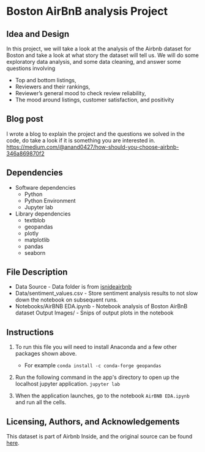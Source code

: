 # Boston AirBnB analysis Project

## Idea and Design
In this project, we will take a look at the analysis of the Airbnb dataset for Boston and take a look at what story the dataset will tell us. We will do some exploratory data analysis, and some data cleaning, and answer some questions involving

* Top and bottom listings,
* Reviewers and their rankings,
* Reviewer’s general mood to check review reliability,
* The mood around listings, customer satisfaction, and positivity

## Blog post
I wrote a blog to explain the project and the questions we solved in the code, do take a look if it is something you are interested in.
https://medium.com/@anand0427/how-should-you-choose-airbnb-346a869870f2

## Dependencies
* Software dependencies
    - Python
    - Python Environment
    - Jupyter lab
* Library dependencies
    - textblob
    - geopandas
    - plotly
    - matplotlib
    - pandas
    - seaborn

## File Description
* Data Source - Data folder is from [isnideairbnb](http://insideairbnb.com/get-the-data/)
* Data/sentiment_values.csv - Store sentiment analysis results to not slow down the notebook on subsequent runs.
* Notebooks/AirBNB EDA.ipynb - Notebook analysis of Boston AirBnB dataset
Output Images/ - Snips of output plots in the notebook 


## Instructions
1. To run this file you will need to install Anaconda and a few other packages shown above.

    - For example
        `conda install -c conda-forge geopandas`

2. Run the following command in the app's directory to open up the localhost jupyter application.
    `jupyter lab`

3. When the application launches, go to the notebook `AirBNB EDA.ipynb` and run all the cells. 

## Licensing, Authors, and Acknowledgements
This dataset is part of Airbnb Inside, and the original source can be found [here](http://insideairbnb.com/get-the-data/).